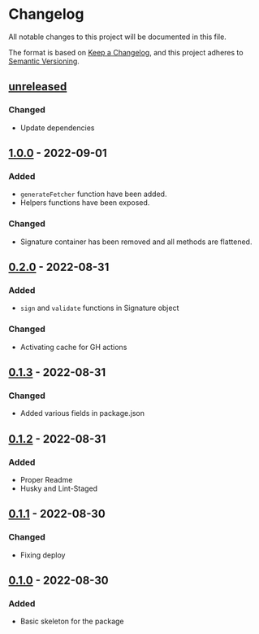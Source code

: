 # Changelog

All notable changes to this project will be documented in this file.

The format is based on [Keep a Changelog](https://keepachangelog.com/en/1.0.0/),
and this project adheres to [Semantic Versioning](https://semver.org/spec/v2.0.0.html).

## [unreleased]

### Changed

- Update dependencies

## [1.0.0] - 2022-09-01

### Added

- `generateFetcher` function have been added.
- Helpers functions have been exposed.

### Changed

- Signature container has been removed and all methods are flattened.

## [0.2.0] - 2022-08-31

### Added

- `sign` and `validate` functions in Signature object

### Changed

- Activating cache for GH actions

## [0.1.3] - 2022-08-31

### Changed

- Added various fields in package.json

## [0.1.2] - 2022-08-31

### Added

- Proper Readme
- Husky and Lint-Staged

## [0.1.1] - 2022-08-30

### Changed

- Fixing deploy

## [0.1.0] - 2022-08-30

### Added

- Basic skeleton for the package

[unreleased]: https://github.com/Billcorporate/m2m_keygen_ts/compare/v1.0.0...HEAD
[1.0.0]: https://github.com/Billcorporate/m2m_keygen_ts/releases/tag/v1.0.0
[0.2.0]: https://github.com/Billcorporate/m2m_keygen_ts/releases/tag/v0.2.0
[0.1.3]: https://github.com/Billcorporate/m2m_keygen_ts/releases/tag/v0.1.3
[0.1.2]: https://github.com/Billcorporate/m2m_keygen_ts/releases/tag/v0.1.2
[0.1.1]: https://github.com/Billcorporate/m2m_keygen_ts/releases/tag/v0.1.1
[0.1.0]: https://github.com/Billcorporate/m2m_keygen_ts/releases/tag/v0.1.0
